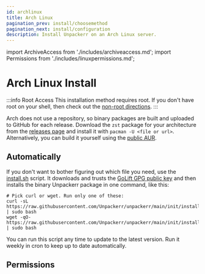```yaml
---
id: archlinux
title: Arch Linux
pagination_prev: install/choosemethod
pagination_next: install/configuration
description: Install Unpackerr on an Arch Linux server.
---
```


import ArchiveAccess from './includes/archiveaccess.md';
import Permissions from './includes/linuxpermissions.md';

# Arch Linux Install

:::info Root Access
This installation method requires root. If you don't have root on your shell,
then check out the <a href="/docs/install/seedbox">non-root directions</a>.
:::

Arch does not use a repository, so binary packages are built and uploaded to GitHub
for each release. Download the `zst` package for your architecture from the
[releases page](https://github.com/Unpackerr/unpackerr/releases/latest)
and install it with `pacman -U <file or url>`. Alternatively, you can build
it yourself using the [public AUR](https://aur.archlinux.org/packages/unpackerr).

## Automatically

If you don't want to bother figuring out which file you need, use the
[install.sh](https://github.com/Unpackerr/unpackerr/blob/main/init/install.sh) script.
It downloads and trusts the [GoLift GPG public key](https://golift.io/gpg) and then
installs the binary Unpackerr package in one command, like this:

```shell
# Pick curl or wget. Run only one of these:
curl -sL https://raw.githubusercontent.com/Unpackerr/unpackerr/main/init/install.sh | sudo bash
wget -qO- https://raw.githubusercontent.com/Unpackerr/unpackerr/main/init/install.sh | sudo bash
```

You can run this script any time to update to the latest version. Run it weekly in cron to keep up to date automatically.

<ArchiveAccess />

## Permissions

<Permissions />
